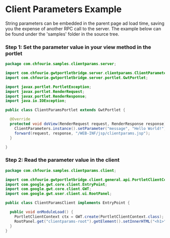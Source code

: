 Client Parameters Example
====================

String parameters can be embedded in the parent page ad load time, saving you the expense of another RPC call to the server. The example below can be found under the 'samples' folder in the source tree.

### Step 1: Set the parameter value in your view method in the portlet

```java
package com.chfourie.samples.clientparams.server;

import com.chfourie.gwtportletbridge.server.clientparams.ClientParameters;
import com.chfourie.gwtportletbridge.server.portlet.GwtPortlet;

import javax.portlet.PortletException;
import javax.portlet.RenderRequest;
import javax.portlet.RenderResponse;
import java.io.IOException;

public class ClientParamsPortlet extends GwtPortlet {

  @Override
  protected void doView(RenderRequest request, RenderResponse response) throws PortletException, IOException {
    ClientParameters.instance().setParameter("message", "Hello World!");
    forward(request, response, "/WEB-INF/jsp/clientparams.jsp");
  }

}
```


### Step 2: Read the parameter value in the client

```java
package com.chfourie.samples.clientparams.client;

import com.chfourie.gwtportletbridge.client.general.api.PortletClientContext;
import com.google.gwt.core.client.EntryPoint;
import com.google.gwt.core.client.GWT;
import com.google.gwt.user.client.ui.RootPanel;

public class ClientParamsClient implements EntryPoint {

  public void onModuleLoad() {
    PortletClientContext ctx = GWT.create(PortletClientContext.class);
    RootPanel.get("clientparams-root").getElement().setInnerHTML("<h1>" + ctx.getParameter("message") + "</h1>");
  }
}
```
